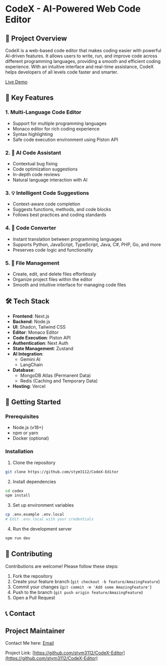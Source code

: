 # CodeX - AI-Powered Web Code Editor

## 🚀 Project Overview

CodeX is a web-based code editor that makes coding easier with powerful AI-driven features. It allows users to write, run, and improve code across different programming languages, providing a smooth and efficient coding experience. With an intuitive interface and real-time assistance, CodeX helps developers of all levels code faster and smarter. 

[Live Demo](https://x-codex.vercel.app)

## 🌟 Key Features

### 1. Multi-Language Code Editor
- Support for multiple programming languages
- Monaco editor for rich coding experience
- Syntax highlighting
- Safe code execution environment using Piston API

### 2. 🤖 AI Code Assistant
- Contextual bug fixing
- Code optimization suggestions
- In-depth code reviews
- Natural language interaction with AI

### 3. 💡 Intelligent Code Suggestions
- Context-aware code completion
- Suggests functions, methods, and code blocks
- Follows best practices and coding standards

### 4. 🔄 Code Converter
- Instant translation between programming languages
- Supports Python, JavaScript, TypeScript, Java, C#, PHP, Go, and more
- Preserves code logic and functionality

### 5. 📂 File Management
- Create, edit, and delete files effortlessly
- Organize project files within the editor
- Smooth and intuitive interface for managing code files

## 🛠 Tech Stack

- **Frontend**: Next.js
- **Backend**: Node.js
- **UI**: Shadcn, Tailwind CSS
- **Editor**: Monaco Editor
- **Code Execution**: Piston API
- **Authentication**: Next Auth
- **State Management**: Zustand
- **AI Integration**: 
  - Gemini AI
  - LangChain
- **Database**: 
  - MongoDB Atlas (Permanent Data)
  - Redis (Caching and Temporary Data)
- **Hosting**: Vercel

## 🚀 Getting Started

### Prerequisites
- Node.js (v18+)
- npm or yarn
- Docker (optional)

### Installation

1. Clone the repository
```bash
git clone https://github.com/stym3112/CodeX-Editor
```

2. Install dependencies
```bash
cd codex
npm install
```

3. Set up environment variables
```bash
cp .env.example .env.local
# Edit .env.local with your credentials
```

4. Run the development server
```bash
npm run dev
```

## 🤝 Contributing

Contributions are welcome! Please follow these steps:

1. Fork the repository
2. Create your feature branch (`git checkout -b feature/AmazingFeature`)
3. Commit your changes (`git commit -m 'Add some AmazingFeature'`)
4. Push to the branch (`git push origin feature/AmazingFeature`)
5. Open a Pull Request

<!-- ## 📄 License

Distributed under the MIT License. See `LICENSE` for more information. -->

## 📞 Contact

## Project Maintainer  
Contact Me here:  [Email](mailto:pandeysatyam3112@gmail.com)

Project Link: [https://github.com/stym3112/CodeX-Editor](https://github.com/stym3112/CodeX-Editor)
